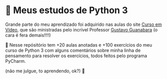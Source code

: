 # 🐍 Meus estudos de Python 3

Grande parte do meu aprendizado foi adquirido nas aulas do site [Curso em Vídeo](https://www.cursoemvideo.com/), que são ministradas pelo incrível Professor [Gustavo Guanabara](https://github.com/gustavoguanabara) (o cara é fera demais!!!!)

🔷 Nesse repósitório tem +20 aulas anotadas e +100 exercícios do meu curso de Python 3 com alguns comentários sobre minha linha de pensamento para resolver os exercícios, todos feitos pelo programa PyCharm.

(não me julgue, to aprendendo, ok?) 🥲
